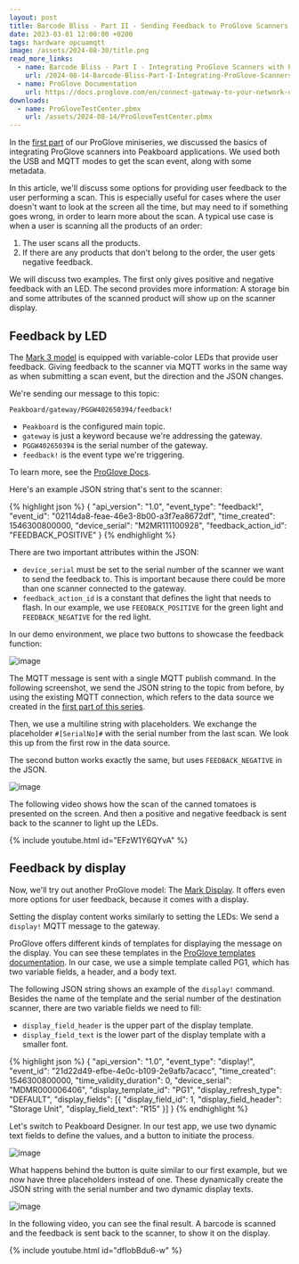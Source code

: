 ```yaml
---
layout: post
title: Barcode Bliss - Part II - Sending Feedback to ProGlove Scanners
date: 2023-03-01 12:00:00 +0200
tags: hardware opcuamqtt
image: /assets/2024-08-30/title.png
read_more_links:
  - name: Barcode Bliss - Part I - Integrating ProGlove Scanners with Peakboard
    url: /2024-08-14-Barcode-Bliss-Part-I-Integrating-ProGlove-Scanners-with-Peakboard.html
  - name: ProGlove Documentation
    url: https://docs.proglove.com/en/connect-gateway-to-your-network-using-mqtt-integration.html
downloads:
  - name: ProGloveTestCenter.pbmx
    url: /assets/2024-08-14/ProGloveTestCenter.pbmx
---
```

In the [first part](/2024-08-14-Barcode-Bliss-Part-I-Integrating-ProGlove-Scanners-with-Peakboard.html) of our ProGlove miniseries, we discussed the basics of integrating ProGlove scanners into Peakboard applications. We used both the USB and MQTT modes to get the scan event, along with some metadata.

In this article, we'll discuss some options for providing user feedback to the user performing a scan. This is especially useful for cases where the user doesn't want to look at the screen all the time, but may need to if something goes wrong, in order to learn more about the scan. A typical use case is when a user is scanning all the products of an order:
1. The user scans all the products.
2. If there are any products that don't belong to the order, the user gets negative feedback. 

We will discuss two examples. The first only gives positive and negative feedback with an LED. The second provides more information: A storage bin and some attributes of the scanned product will show up on the scanner display.

## Feedback by LED

The [Mark 3 model](https://proglove.com/products/hardware/mark-3/) is equipped with variable-color LEDs that provide user feedback. Giving feedback to the scanner via MQTT works in the same way as when submitting a scan event, but the direction and the JSON changes.

We're sending our message to this topic:
```
Peakboard/gateway/PGGW402650394/feedback!
```

* `Peakboard` is the configured main topic.
* `gateway` is just a keyword because we're addressing the gateway.
* `PGGW402650394` is the serial number of the gateway.
* `feedback!` is the event type we're triggering.

To learn more, see the [ProGlove Docs](https://docs.proglove.com/en/worker-feedback-command.html).

Here's an example JSON string that's sent to the scanner:

{% highlight json %}
{
  "api_version": "1.0",
  "event_type": "feedback!",
  "event_id": "02114da8-feae-46e3-8b00-a3f7ea8672df",
  "time_created": 1546300800000,
  "device_serial": "M2MR111100928",
  "feedback_action_id": "FEEDBACK_POSITIVE"
}
{% endhighlight %}

There are two important attributes within the JSON:
* `device_serial` must be set to the serial number of the scanner we want to send the feedback to. This is important because there could be more than one scanner connected to the gateway.
* `feedback_action_id` is a constant that defines the light that needs to flash. In our example, we use `FEEDBACK_POSITIVE` for the green light and `FEEDBACK_NEGATIVE` for the red light.

In our demo environment, we place two buttons to showcase the feedback function:

![image](/assets/2024-08-30/010.png)

The MQTT message is sent with a single MQTT publish command. In the following screenshot, we send the JSON string to the topic from before, by using the existing MQTT connection, which refers to the data source we created in the [first part of this series](/2024-08-14-Barcode-Bliss-Part-I-Integrating-ProGlove-Scanners-with-Peakboard.html).

Then, we use a multiline string with placeholders. We exchange the placeholder `#[SerialNo]#` with the serial number from the last scan. We look this up from the first row in the data source.

The second button works exactly the same, but uses `FEEDBACK_NEGATIVE` in the JSON.

![image](/assets/2024-08-30/020.png)

The following video shows how the scan of the canned tomatoes is presented on the screen. And then a positive and negative feedback is sent back to the scanner to light up the LEDs. 

{% include youtube.html id="EFzW1Y6QYvA" %}

## Feedback by display

Now, we'll try out another ProGlove model: The [Mark Display](https://proglove.com/products/hardware/mark-display/).
It offers even more options for user feedback, because it comes with a display.

Setting the display content works similarly to setting the LEDs: We send a `display!` MQTT message to the gateway.

ProGlove offers different kinds of templates for displaying the message on the display. You can see these templates in the [ProGlove templates documentation](https://docs.proglove.com/en/screen-templates.html). In our case, we use a simple template called PG1, which has two variable fields, a header, and a body text.

The following JSON string shows an example of the `display!` command. Besides the name of the template and the serial number of the destination scanner, there are two variable fields we need to fill:
* `display_field_header` is the upper part of the display template.
* `display_field_text` is the lower part of the display template with a smaller font.

{% highlight json %}
{
    "api_version": "1.0",
    "event_type": "display!",
    "event_id": "21d22d49-efbe-4e0c-b109-2e9afb7acacc",
    "time_created": 1546300800000,
    "time_validity_duration": 0,
    "device_serial": "MDMR000006406",
    "display_template_id": "PG1",
    "display_refresh_type": "DEFAULT",
    "display_fields": [{
        "display_field_id": 1,
        "display_field_header": "Storage Unit",
        "display_field_text": "R15"
    }]
}
{% endhighlight %}

Let's switch to Peakboard Designer. In our test app, we use two dynamic text fields to define the values, and a button to initiate the process.

![image](/assets/2024-08-30/030.png)

What happens behind the button is quite similar to our first example, but we now have three placeholders instead of one. These dynamically create the JSON string with the serial number and two dynamic display texts.

![image](/assets/2024-08-30/040.png)

In the following video, you can see the final result. A barcode is scanned and the feedback is sent back to the scanner, to show it on the display.

{% include youtube.html id="dfIobBdu6-w" %}
